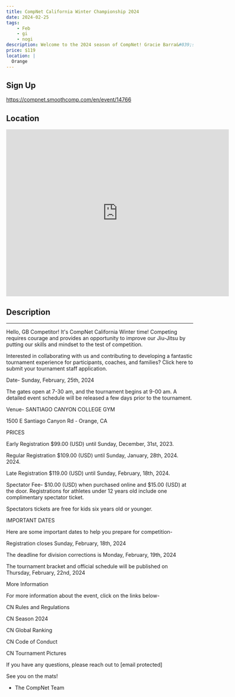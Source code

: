 ```yaml
---
title: CompNet California Winter Championship 2024
date: 2024-02-25
tags:
    - Feb
    - gi 
    - nogi 
description: Welcome to the 2024 season of CompNet! Gracie Barra&#039;s competitors from around the globe will showcase their Jiu-Jitsu expertise and live unforgettable moments in over a hundred tournaments this season
price: $119
location: |
  Orange
---
```

## Sign Up
https://compnet.smoothcomp.com/en/event/14766

## Location
<iframe src="https://www.google.com/maps/embed?pb=!1m18!1m12!1m3!1d12345.6789!2d-117.7645909!3d33.7952032!2m3!1f0!2f0!3f0!3m2!1i1024!2i768!4f13.1!3m3!1m2!1s0x0%3A0x0!2z33.7952032!5e0!3m2!1sen!2sus!4v1234567890" width="600" height="450" style="border:0;" allowfullscreen="" loading="lazy"></iframe>

## Description
______________________________________________________________________________________________


Hello, GB Competitor! It's CompNet California Winter time! Competing requires courage and provides an opportunity to improve our Jiu-Jitsu by putting our skills and mindset to the test of competition.


Interested in collaborating with us and contributing to developing a fantastic tournament experience for participants, coaches, and families? Click here to submit your tournament staff application.


Date- Sunday, February, 25th, 2024


The gates open at 7-30 am, and the tournament begins at 9-00 am. A detailed event schedule will be released a few days prior to the tournament.


Venue- SANTIAGO CANYON COLLEGE GYM


1500 E Santiago Canyon Rd - Orange, CA


PRICES



Early Registration $99.00 (USD) until Sunday, December, 31st, 2023.


Regular Registration $109.00 (USD) until Sunday, January, 28th, 2024. 2024.


Late Registration $119.00 (USD) until Sunday, February, 18th, 2024.




Spectator Fee- $10.00 (USD) when purchased online and $15.00 (USD) at the door. Registrations for athletes under 12 years old include one complimentary spectator ticket. 




Spectators tickets are free for kids six years old or younger. 



IMPORTANT DATES


Here are some important dates to help you prepare for competition-



Registration closes Sunday, February, 18th, 2024


The deadline for division corrections is Monday, February, 19th, 2024


The tournament bracket and official schedule will be published on Thursday, February, 22nd, 2024



More Information


For more information about the event, click on the links below-



CN Rules and Regulations


CN Season 2024


CN Global Ranking


CN Code of Conduct


CN Tournament Pictures



If you have any questions, please reach out to [email protected]


See you on the mats!


- The CompNet Team